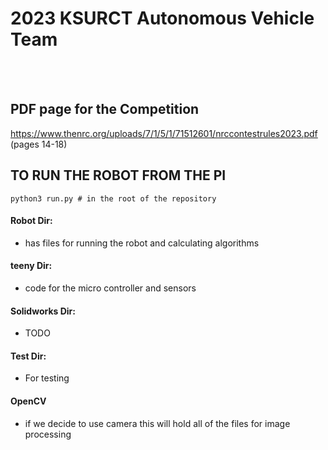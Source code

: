 # 2023 KSURCT Autonomous Vehicle Team
</br></br>
## PDF page for the Competition
https://www.thenrc.org/uploads/7/1/5/1/71512601/nrccontestrules2023.pdf (pages 14-18)
</br>

## TO RUN THE ROBOT FROM THE PI
`python3 run.py # in the root of the repository`
</br>

#### Robot Dir:
- has files for running the robot and calculating algorithms

#### teeny Dir:
- code for the micro controller and sensors

#### Solidworks Dir:
- TODO

#### Test Dir:
- For testing

#### OpenCV
- if we decide to use camera this will hold all of the files for image processing
